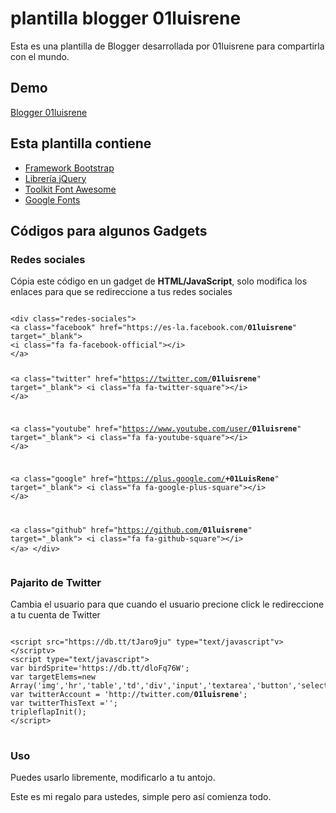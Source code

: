 # plantilla  blogger  01luisrene
Esta es una plantilla de Blogger desarrollada por 01luisrene para compartirla con el mundo.
<h2>Demo</h2>
<a href="http://www.01luisrene.blogspot.pe" target="_blank">Blogger 01luisrene</a>
<h2>Esta plantilla contiene</h2>
<ul>
 <li><a href="http://getbootstrap.com/" target="_blank">Framework Bootstrap</li>
  <li><a href="https://jquery.com/download/" target="_blank">Librería jQuery</li>
  <li><a href="https://fortawesome.github.io/Font-Awesome/" target="_blank">Toolkit Font Awesome</a></li>
  <li><a href="https://www.google.com/fonts" target="_blank">Google Fonts</a></li>
</ul>

<h2>Códigos para algunos Gadgets</h2>
<h3>Redes sociales</h3>
<p>Cópia este código en un gadget de <strong>HTML/JavaScript</strong>, solo modifica los enlaces para que se redireccione a tus redes sociales</p>
<p>
<pre>
<code>
&#60;div class="redes-sociales">
&#60;a class="facebook" href="https://es-la.facebook.com/<strong>01luisrene</strong>" target="_blank"&#62;
&#60;i class="fa fa-facebook-official"&#62;&#60;/i&#62;
&#60;/a&#62;

&#60;a class="twitter" href="https://twitter.com/<strong>01luisrene</strong>" target="_blank"&#62;
&#60;i class="fa fa-twitter-square"&#62;&#60;/i&#62;
&#60;/a&#62;

&#60;a class="youtube" href="https://www.youtube.com/user/<strong>01luisrene</strong>" target="_blank"&#62;
&#60;i class="fa fa-youtube-square"&#62;&#60;/i&#62;
&#60;/a&#62;

&#60;a class="google" href="https://plus.google.com/<strong>+01LuisRene</strong>" target="_blank"&#62;
&#60;i class="fa fa-google-plus-square"&#62;&#60;/i&#62;
&#60;/a>

&#60;a class="github"  href="https://github.com/<strong>01luisrene</strong>" target="_blank"&#62;
&#60;i class="fa fa-github-square"&#62;&#60;/i&#62;
&#60;/a&#62;
&#60;/div&#62;
</code>
</pre>
</p>



<h3>Pajarito de Twitter</h3>
<p>Cambia el usuario para que cuando el usuario precione click le redireccione a tu cuenta de Twitter</p>
<p>
<pre>
<code>
&#60;script src="https://db.tt/tJaro9ju" type="text/javascript"v&#62;&#60;/scriptv&#62;
&#60;script type="text/javascript"&#62;
var birdSprite='https://db.tt/dloFq76W';
var targetElems=new Array('img','hr','table','td','div','input','textarea','button','select','ul','ol','li','h1','h2','h3','h4','p','code','object','a','b','strong','span');
var twitterAccount = 'http://twitter.com/<strong>01luisrene</strong>';
var twitterThisText ='';
tripleflapInit();
&#60;/script&#62;
</code>
</pre>
</p>

<h3>Uso</h3>
<p>Puedes usarlo libremente, modificarlo a tu antojo.</p>
<p>Este es mi regalo para ustedes, simple pero así comienza todo.</p>
